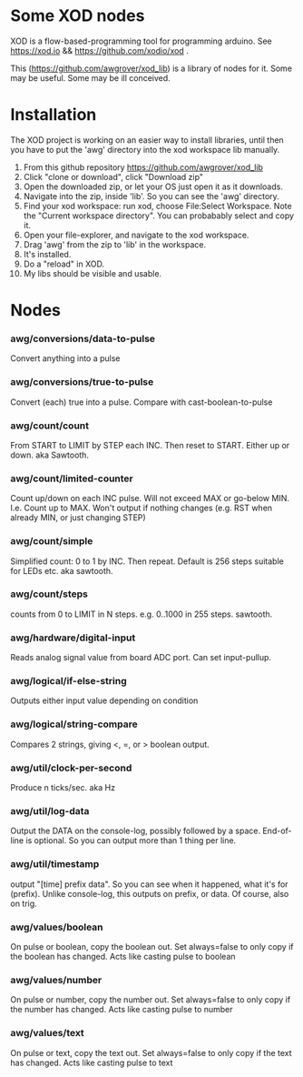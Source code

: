 # Some XOD nodes

XOD is a flow-based-programming tool for programming arduino. See https://xod.io && https://github.com/xodio/xod .

This (https://github.com/awgrover/xod_lib) is a library of nodes for it. Some may be useful. Some may be ill conceived.

# Installation

The XOD project is working on an easier way to install libraries, until then you have to put the 'awg' directory into the xod workspace lib manually.

1. From this github repository https://github.com/awgrover/xod_lib
1. Click "clone or download", click "Download zip"
1. Open the downloaded zip, or let your OS just open it as it downloads.
1. Navigate into the zip, inside 'lib'. So you can see the 'awg' directory.
1. Find your xod workspace: run xod, choose File:Select Workspace. Note the "Current workspace directory". You can probabably select and copy it.
1. Open your file-explorer, and navigate to the xod workspace.
1. Drag 'awg' from the zip to 'lib' in the workspace.
1. It's installed.
1. Do a "reload" in XOD.
1. My libs should be visible and usable.

# Nodes 
<span id="auto generated below here"></span>
### awg/conversions/data-to-pulse
Convert anything into a pulse
### awg/conversions/true-to-pulse
Convert (each) true into a pulse. Compare with cast-boolean-to-pulse
### awg/count/count
From START to LIMIT by STEP each INC. Then reset to START. Either up or down. aka Sawtooth.
### awg/count/limited-counter
Count up/down on each  INC pulse. Will not exceed MAX or go-below MIN. I.e. Count up to MAX. Won't output if nothing changes (e.g. RST when already MIN, or just changing STEP)
### awg/count/simple
Simplified count: 0 to 1 by INC. Then repeat. Default is 256 steps suitable for LEDs etc. aka sawtooth.
### awg/count/steps
counts from 0 to LIMIT in N steps. e.g. 0..1000 in 255 steps. sawtooth.
### awg/hardware/digital-input
Reads analog signal value from board ADC port. Can set input-pullup.
### awg/logical/if-else-string
Outputs either input value depending on condition
### awg/logical/string-compare
Compares 2 strings, giving <, =, or > boolean output.
### awg/util/clock-per-second
Produce n ticks/sec. aka Hz
### awg/util/log-data
Output the DATA on the console-log, possibly followed by a space. End-of-line is optional. So you can output more than 1 thing per line.
### awg/util/timestamp
output "[time] prefix data". So you can see when it happened, what it's for (prefix). Unlike console-log, this outputs on prefix, or data. Of course, also on trig.
### awg/values/boolean
On pulse or boolean, copy the boolean out. Set always=false to only copy if the boolean has changed. Acts like casting pulse to boolean
### awg/values/number
On pulse or number, copy the number out. Set always=false to only copy if the number has changed. Acts like casting pulse to number
### awg/values/text
On pulse or text, copy the text out. Set always=false to only copy if the text has changed. Acts like casting pulse to text
